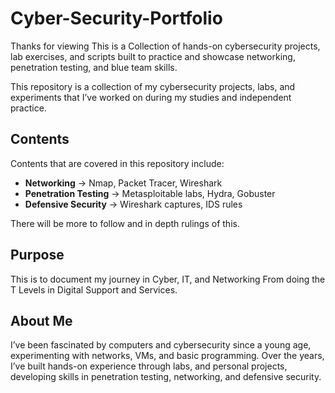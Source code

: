 # Cyber-Security-Portfolio
Thanks for viewing
This is a Collection of hands-on cybersecurity projects, lab exercises, and scripts built to practice and showcase networking, penetration testing, and blue team skills.

This repository is a collection of my cybersecurity projects, labs, and 
experiments that I’ve worked on during my studies and independent practice.

## Contents
Contents that are covered in this repository include:
- **Networking** → Nmap, Packet Tracer, Wireshark
- **Penetration Testing** → Metasploitable labs, Hydra, Gobuster
- **Defensive Security** → Wireshark captures, IDS rules

There will be more to follow and in depth rulings of this.

## Purpose
This is to document my journey in Cyber, IT, and Networking From doing the T Levels in Digital Support and Services.

## About Me

I’ve been fascinated by computers and cybersecurity since a young age, 
experimenting with networks, VMs, and basic programming. Over the years, 
I’ve built hands-on experience through labs, and personal projects, 
developing skills in penetration testing, networking, and defensive security.



